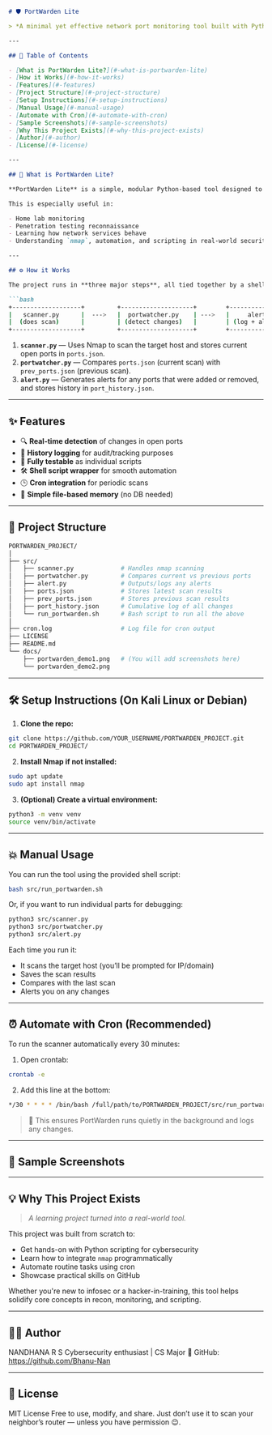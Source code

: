 


````markdown
# 🛡️ PortWarden Lite

> *A minimal yet effective network port monitoring tool built with Python & Nmap.*

---

## 📖 Table of Contents

- [What is PortWarden Lite?](#-what-is-portwarden-lite)
- [How it Works](#-how-it-works)
- [Features](#-features)
- [Project Structure](#-project-structure)
- [Setup Instructions](#-setup-instructions)
- [Manual Usage](#-manual-usage)
- [Automate with Cron](#-automate-with-cron)
- [Sample Screenshots](#-sample-screenshots)
- [Why This Project Exists](#-why-this-project-exists)
- [Author](#-author)
- [License](#-license)

---

## 🧠 What is PortWarden Lite?

**PortWarden Lite** is a simple, modular Python-based tool designed to monitor the open ports on a target system or server. It helps detect when new services start (or stop) running by scanning and comparing port states over time.

This is especially useful in:

- Home lab monitoring
- Penetration testing reconnaissance
- Learning how network services behave
- Understanding `nmap`, automation, and scripting in real-world security workflows

---

## ⚙️ How it Works

The project runs in **three major steps**, all tied together by a shell script:

```bash
+-------------------+         +--------------------+        +-------------------+
|   scanner.py      |  --->   |  portwatcher.py    | --->   |     alert.py      |
|  (does scan)      |         | (detect changes)   |        | (log + alerting)  |
+-------------------+         +--------------------+        +-------------------+
````

1. **`scanner.py`** — Uses Nmap to scan the target host and stores current open ports in `ports.json`.
2. **`portwatcher.py`** — Compares `ports.json` (current scan) with `prev_ports.json` (previous scan).
3. **`alert.py`** — Generates alerts for any ports that were added or removed, and stores history in `port_history.json`.

---

## ✨ Features

* 🔍 **Real-time detection** of changes in open ports
* 📜 **History logging** for audit/tracking purposes
* 🧪 **Fully testable** as individual scripts
* 🛠️ **Shell script wrapper** for smooth automation
* 🕒 **Cron integration** for periodic scans
* 🧠 **Simple file-based memory** (no DB needed)

---

## 📁 Project Structure

```bash
PORTWARDEN_PROJECT/
│
├── src/
│   ├── scanner.py             # Handles nmap scanning
│   ├── portwatcher.py         # Compares current vs previous ports
│   ├── alert.py               # Outputs/logs any alerts
│   ├── ports.json             # Stores latest scan results
│   ├── prev_ports.json        # Stores previous scan results
│   ├── port_history.json      # Cumulative log of all changes
│   └── run_portwarden.sh      # Bash script to run all the above
│
├── cron.log                   # Log file for cron output
├── LICENSE
├── README.md
└── docs/
    ├── portwarden_demo1.png   # (You will add screenshots here)
    └── portwarden_demo2.png
```

---

## 🛠️ Setup Instructions (On Kali Linux or Debian)

1. **Clone the repo:**

```bash
git clone https://github.com/YOUR_USERNAME/PORTWARDEN_PROJECT.git
cd PORTWARDEN_PROJECT/
```

2. **Install Nmap if not installed:**

```bash
sudo apt update
sudo apt install nmap
```

3. **(Optional) Create a virtual environment:**

```bash
python3 -m venv venv
source venv/bin/activate
```

---

## 💥 Manual Usage

You can run the tool using the provided shell script:

```bash
bash src/run_portwarden.sh
```

Or, if you want to run individual parts for debugging:

```bash
python3 src/scanner.py
python3 src/portwatcher.py
python3 src/alert.py
```

Each time you run it:

* It scans the target host (you’ll be prompted for IP/domain)
* Saves the scan results
* Compares with the last scan
* Alerts you on any changes

---

## ⏰ Automate with Cron (Recommended)

To run the scanner automatically every 30 minutes:

1. Open crontab:

```bash
crontab -e
```

2. Add this line at the bottom:

```bash
*/30 * * * * /bin/bash /full/path/to/PORTWARDEN_PROJECT/src/run_portwarden.sh >> /full/path/to/PORTWARDEN_PROJECT/cron.log 2>&1
```

> 🧠 This ensures PortWarden runs quietly in the background and logs any changes.

---

## 📸 Sample Screenshots



---

## 💡 Why This Project Exists

> *A learning project turned into a real-world tool.*

This project was built from scratch to:

* Get hands-on with Python scripting for cybersecurity
* Learn how to integrate `nmap` programmatically
* Automate routine tasks using cron
* Showcase practical skills on GitHub

Whether you're new to infosec or a hacker-in-training, this tool helps solidify core concepts in recon, monitoring, and scripting.

---

## 🙋‍♂️ Author

NANDHANA R S
Cybersecurity enthusiast | CS Major
📍 GitHub: https://github.com/Bhanu-Nan

---

## 📜 License

MIT License
Free to use, modify, and share. Just don’t use it to scan your neighbor’s router — unless you have permission 😉.





